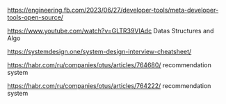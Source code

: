 https://engineering.fb.com/2023/06/27/developer-tools/meta-developer-tools-open-source/

https://www.youtube.com/watch?v=GLTR39VIAdc Datas Structures and Algo

https://systemdesign.one/system-design-interview-cheatsheet/

https://habr.com/ru/companies/otus/articles/764680/  recommendation system

https://habr.com/ru/companies/otus/articles/764222/  recommendation system
